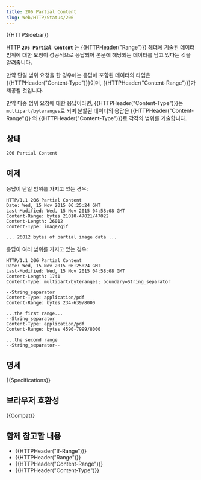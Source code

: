 ```yaml
---
title: 206 Partial Content
slug: Web/HTTP/Status/206
---
```


{{HTTPSidebar}}

HTTP **`206 Partial Content`** 는 {{HTTPHeader("Range")}} 헤더에 기술된 데이터 범위에 대한 요청이 성공적으로 응답되어 본문에 해당되는 데이터를 담고 있다는 것을 알려줍니다.

만약 단일 범위 요청을 한 경우에는 응답에 포함된 데이터의 타입은 {{HTTPHeader("Content-Type")}}이며, {{HTTPHeader("Content-Range")}}가 제공될 것입니다.

만약 다중 범위 요청에 대한 응답이라면, {{HTTPHeader("Content-Type")}}는 `multipart/byteranges`로 되며 분할된 데이터의 응답은 {{HTTPHeader("Content-Range")}} 와 {{HTTPHeader("Content-Type")}}로 각각의 범위를 기술합니다.

## 상태

```
206 Partial Content
```

## 예제

응답이 단일 범위를 가지고 있는 경우:

```
HTTP/1.1 206 Partial Content
Date: Wed, 15 Nov 2015 06:25:24 GMT
Last-Modified: Wed, 15 Nov 2015 04:58:08 GMT
Content-Range: bytes 21010-47021/47022
Content-Length: 26012
Content-Type: image/gif

... 26012 bytes of partial image data ...
```

응답이 여러 범위를 가지고 있는 경우:

```
HTTP/1.1 206 Partial Content
Date: Wed, 15 Nov 2015 06:25:24 GMT
Last-Modified: Wed, 15 Nov 2015 04:58:08 GMT
Content-Length: 1741
Content-Type: multipart/byteranges; boundary=String_separator

--String_separator
Content-Type: application/pdf
Content-Range: bytes 234-639/8000

...the first range...
--String_separator
Content-Type: application/pdf
Content-Range: bytes 4590-7999/8000

...the second range
--String_separator--
```

## 명세

{{Specifications}}

## 브라우저 호환성

{{Compat}}

## 함께 참고할 내용

- {{HTTPHeader("If-Range")}}
- {{HTTPHeader("Range")}}
- {{HTTPHeader("Content-Range")}}
- {{HTTPHeader("Content-Type")}}
